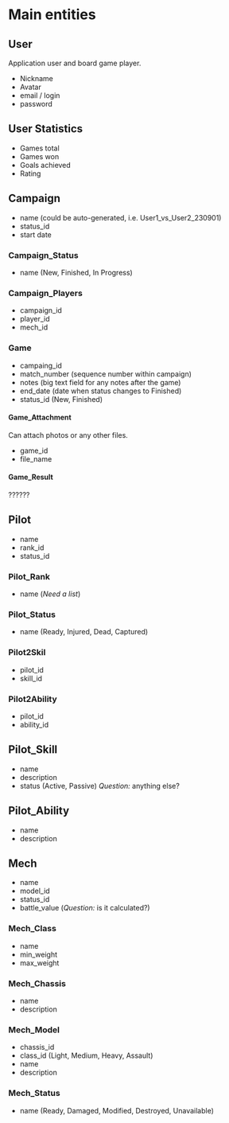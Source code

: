 # Main entities

## User
Application user and board game player.
- Nickname
- Avatar
- email / login
- password

## User Statistics
- Games total
- Games won
- Goals achieved
- Rating

## Campaign
- name (could be auto-generated, i.e. User1_vs_User2_230901)
- status_id 
- start date

### Campaign_Status
- name (New, Finished, In Progress)

### Campaign_Players
- campaign_id
- player_id
- mech_id

### Game
- campaing_id
- match_number (sequence number within campaign)
- notes (big text field for any notes after the game)
- end_date (date when status changes to Finished)
- status_id (New, Finished)

#### Game_Attachment
Can attach photos or any other files.
- game_id
- file_name

#### Game_Result
??????

## Pilot
- name
- rank_id 
- status_id 

### Pilot_Rank
- name (*Need a list*)

### Pilot_Status
- name (Ready, Injured, Dead, Captured)


### Pilot2Skil
- pilot_id
- skill_id

### Pilot2Ability
- pilot_id
- ability_id

## Pilot_Skill
- name
- description
- status (Active, Passive)
*Question:* anything else?

## Pilot_Ability
- name
- description


## Mech 
- name
- model_id  
- status_id  
- battle_value (*Question:* is it calculated?)

### Mech_Class
- name
- min_weight
- max_weight

### Mech_Chassis
- name
- description

### Mech_Model
- chassis_id
- class_id (Light, Medium, Heavy, Assault)
- name 
- description

### Mech_Status
- name (Ready, Damaged, Modified, Destroyed, Unavailable)

